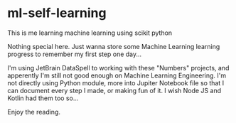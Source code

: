 # ml-self-learning
This is me learning machine learning using scikit python

Nothing special here. Just wanna store some Machine Learning learning progress to remember my first step one day...

I'm using JetBrain DataSpell to working with these "Numbers" projects, and apperently I'm still not good enough on Machine Learning Engineering.
I'm not directly using Python module, more into Jupiter Notebook file so that I can document every step I made, or making fun of it. I wish Node JS and Kotlin had them too so...

Enjoy the reading.
